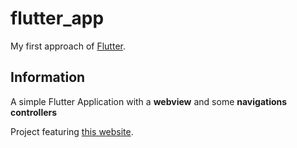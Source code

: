 # flutter_app

My first approach of [Flutter](https://flutter.dev/).

## Information

A simple Flutter Application with a **webview** and some **navigations controllers**

Project featuring [this website](http://sosdrolesdedames.fr/).